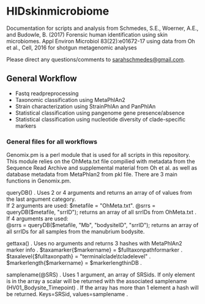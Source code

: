 # HIDskinmicrobiome

Documentation for scripts and analysis from Schmedes, S.E., Woerner, A.E., and Budowle, B. (2017) Forensic human identification using skin microbiomes. Appl Environ Microbiol 83(22):e01672-17
using data from Oh et al., Cell, 2016 for shotgun metagenomic analyses

Please direct any questions/comments to sarahschmedes@gmail.com.

## General Workflow

- Fastq readpreprocessing
- Taxonomic classification using MetaPhlAn2
- Strain characterization using StrainPhlAn and PanPhlAn
- Statistical classification using pangenome gene presence/absence
- Statistical classification using nucleotide diversity of clade-specific markers

### General files for all workflows  
Genomix.pm is a perl module that is used for all scripts in this repository. This module relies on the OhMeta.txt file
compilied with metadata from the Sequence Read Archive and supplemental material from Oh et al. as well as
database metadata from MetaPhlan2 from pkl file. There are 3 main functions in Genomix.pm.   

queryDB() . 
Uses 2 or 4 arguments and returns an array of of values from the last argument category.  
If 2 arguments are used: $metafile = "OhMeta.txt".  
@srrs = queryDB($metafile, "srrID"); returns an array of all srrIDs from OhMeta.txt . 
If 4 arguments are used:  
@srrs = queryDB($metafile, "Mb", "bodysiteID", "srrID"); returns an array of all srrIDs for all samples from the manubrium bodysite.  

gettaxa() . 
Uses no arguments and returns 3 hashes with MetaPhlAn2 marker info . 
$taxamarker{$markername} = $fulltaxonpathformarker . 
$taxalevel{$fulltaxonpath} = "terminalclade\tcladelevel" . 
$markerlength{$markername} = $markerlengthinDB . 

samplename(@SRS) . 
Uses 1 argument, an array of SRSids. If only element is in the array a scalar will be returned with the associated samplename (HV01_Bodysite_Timepoint) . 
If the array has more than 1 element a hash will be returned. Keys=SRSid, values=samplename . 


